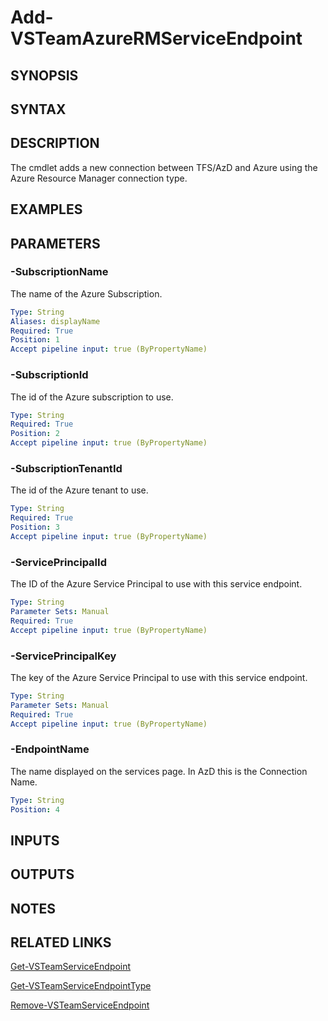 <!-- #include "./common/header.md" -->

# Add-VSTeamAzureRMServiceEndpoint

## SYNOPSIS

<!-- #include "./synopsis/Add-VSTeamAzureRMServiceEndpoint.md" -->

## SYNTAX

## DESCRIPTION

The cmdlet adds a new connection between TFS/AzD and Azure using the Azure Resource Manager connection type.

## EXAMPLES

## PARAMETERS

<!-- #include "./params/projectName.md" -->

### -SubscriptionName

The name of the Azure Subscription.

```yaml
Type: String
Aliases: displayName
Required: True
Position: 1
Accept pipeline input: true (ByPropertyName)
```

### -SubscriptionId

The id of the Azure subscription to use.

```yaml
Type: String
Required: True
Position: 2
Accept pipeline input: true (ByPropertyName)
```

### -SubscriptionTenantId

The id of the Azure tenant to use.

```yaml
Type: String
Required: True
Position: 3
Accept pipeline input: true (ByPropertyName)
```

### -ServicePrincipalId

The ID of the Azure Service Principal to use with this service endpoint.

```yaml
Type: String
Parameter Sets: Manual
Required: True
Accept pipeline input: true (ByPropertyName)
```

### -ServicePrincipalKey

The key of the Azure Service Principal to use with this service endpoint.

```yaml
Type: String
Parameter Sets: Manual
Required: True
Accept pipeline input: true (ByPropertyName)
```

### -EndpointName

The name displayed on the services page.
In AzD this is the Connection Name.

```yaml
Type: String
Position: 4
```

## INPUTS

## OUTPUTS

## NOTES

## RELATED LINKS

[Get-VSTeamServiceEndpoint](Get-VSTeamServiceEndpoint.md)

[Get-VSTeamServiceEndpointType](Get-VSTeamServiceEndpointType.md)

[Remove-VSTeamServiceEndpoint](Remove-VSTeamServiceEndpoint.md)
